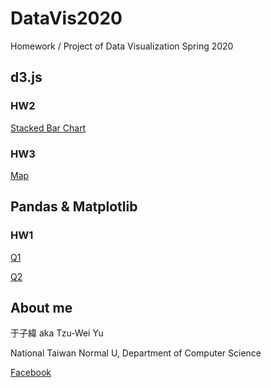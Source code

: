 # DataVis2020
Homework / Project of Data Visualization Spring 2020

## d3.js

### HW2

<a href="https://Uier.github.io/HW2/hw2.html" target="_blank" rel="noopener noreferrer">Stacked Bar Chart</a>

### HW3

<a href="https://Uier.github.io/DataVis2020/HW3/hw3.html" target="_blank" rel="noopener noreferrer">Map</a>

## Pandas & Matplotlib

### HW1

<a href="https://Uier.github.io/HW1/Q1.html" target="_blank" rel="noopener noreferrer">Q1</a>

<a href="https://Uier.github.io/HW1/Q2.html" target="_blank" rel="noopener noreferrer">Q2</a>

## About me

于子緯 aka Tzu-Wei Yu

National Taiwan Normal U, Department of Computer Science

<a href="https://fb.me/TnUier" target="_blank" rel="noopener noreferrer">Facebook</a>